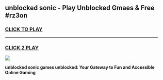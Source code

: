 
## unblocked sonic - Play Unblocked Gmaes & Free #rz3on
<h3>
<a href="https://news.freeplayer.one?title=unblocked_sonic&ref=24F">CLICK TO PLAY</a></h3>
<hr>

<h3>
<a href="https://news.freeplayer.one?title=unblocked_sonic&ref=24F">CLICK 2 PLAY</a>
  
</h3>

<a href="https://news.freeplayer.one?title=unblocked_sonic&ref=24F/"><img src="https://clearcache.store/games.png"></a>


**unblocked sonic games unblocked: Your Gateway to Fun and Accessible Online Gaming**
